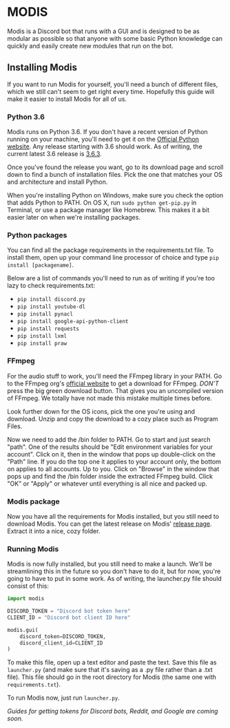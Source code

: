 # MODIS
Modis is a Discord bot that runs with a GUI and is designed to be as modular as possible so that anyone with some basic Python knowledge can quickly and easily create new modules that run on the bot.



## Installing Modis
If you want to run Modis for yourself, you'll need a bunch of different files, which we still can't seem to get right every time.
Hopefully this guide will make it easier to install Modis for all of us.

### Python 3.6
Modis runs on Python 3.6. If you don't have a recent version of Python running on your machine, you'll need to get it on the [Official Python website](https://www.python.org/downloads/release).
Any release starting with 3.6 should work.
As of writing, the current latest 3.6 release is [3.6.3](https://www.python.org/downloads/release/python-363/).

Once you've found the release you want, go to its download page and scroll down to find a bunch of installation files.
Pick the one that matches your OS and architecture and install Python.

When you're installing Python on Windows, make sure you check the option that adds Python to PATH. On OS X, run `sudo python get-pip.py` in Terminal, or use a package manager like Homebrew. This makes it a bit easier later on when we're installing packages.

### Python packages
You can find all the package requirements in the requirements.txt file.
To install them, open up your command line processor of choice and type `pip install [packagename]`.

Below are a list of commands you'll need to run as of writing if you're too lazy to check requirements.txt:

- `pip install discord.py`
- `pip install youtube-dl`
- `pip install pynacl`
- `pip install google-api-python-client`
- `pip install requests`
- `pip install lxml`
- `pip install praw`

### FFmpeg
For the audio stuff to work, you'll need the FFmpeg library in your PATH.
Go to the FFmpeg org's [official website](https://www.ffmpeg.org/download.html) to get a download for FFmpeg.
*DON'T* press the big green download button.
That gives you an uncompiled version of FFmpeg.
We totally have not made this mistake multiple times before.

Look further down for the OS icons, pick the one you're using and download.
Unzip and copy the download to a cozy place such as Program Files.

Now we need to add the /bin folder to PATH.
Go to start and just search "path".
One of the results should be "Edit environment variables for your account".
Click on it, then in the window that pops up double-click on the "Path" line.
If you do the top one it applies to your account only, the bottom on applies to all accounts.
Up to you.
Click on "Browse" in the window that pops up and find the /bin folder inside the extracted FFmpeg build.
Click "OK" or "Apply" or whatever until everything is all nice and packed up.

### Modis package
Now you have all the requirements for Modis installed, but you still need to download Modis.
You can get the latest release on Modis' [release page](https://github.com/Infraxion/modis/releases).
Extract it into a nice, cozy folder.

### Running Modis
Modis is now fully installed, but you still need to make a launch.
We'll be streamlining this in the future so you don't have to do it, but for now, you're going to have to put in some work.
As of writing, the launcher.py file should consist of this:

```python
import modis

DISCORD_TOKEN = "Discord bot token here"
CLIENT_ID = "Discord bot client ID here"

modis.gui(
    discord_token=DISCORD_TOKEN,
    discord_client_id=CLIENT_ID
)
```

To make this file, open up a text editor and paste the text. Save this file as `launcher.py` (and make sure that it's saving as a .py file rather than a .txt file). This file should go in the root directory for Modis (the same one with `requirements.txt`).

To run Modis now, just run `launcher.py`.

*Guides for getting tokens for Discord bots, Reddit, and Google are coming soon.*
